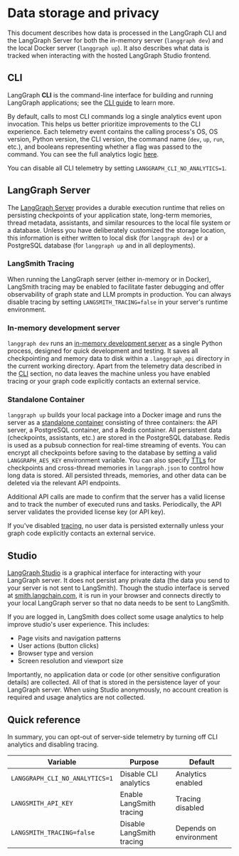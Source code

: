 # Data storage and privacy

This document describes how data is processed in the LangGraph CLI and the LangGraph Server for both the in-memory server (`langgraph dev`) and the local Docker server (`langgraph up`). It also describes what data is tracked when interacting with the hosted LangGraph Studio frontend.

## CLI

LangGraph **CLI** is the command-line interface for building and running LangGraph applications; see the [CLI guide](/langgraph-platform/langgraph-cli) to learn more.

By default, calls to most CLI commands log a single analytics event upon invocation. This helps us better prioritize improvements to the CLI experience. Each telemetry event contains the calling process's OS, OS version, Python version, the CLI version, the command name (`dev`, `up`, `run`, etc.), and booleans representing whether a flag was passed to the command. You can see the full analytics logic [here](https://github.com/langchain-ai/langgraph/blob/main/libs/cli/langgraph-cli/analytics.py).

You can disable all CLI telemetry by setting `LANGGRAPH_CLI_NO_ANALYTICS=1`.

<a id="in-memory-docker" />

## LangGraph Server

The [LangGraph Server](/langgraph-platform/langgraph-server) provides a durable execution runtime that relies on persisting checkpoints of your application state, long-term memories, thread metadata, assistants, and similar resources to the local file system or a database. Unless you have deliberately customized the storage location, this information is either written to local disk (for `langgraph dev`) or a PostgreSQL database (for `langgraph up` and in all deployments).

### LangSmith Tracing

When running the LangGraph server (either in-memory or in Docker), LangSmith tracing may be enabled to facilitate faster debugging and offer observability of graph state and LLM prompts in production. You can always disable tracing by setting `LANGSMITH_TRACING=false` in your server's runtime environment.

<a id="langgraph-dev" />

### In-memory development server

`langgraph dev` runs an [in-memory development server](/langgraph-platform/local-server) as a single Python process, designed for quick development and testing. It saves all checkpointing and memory data to disk within a `.langgraph_api` directory in the current working directory. Apart from the telemetry data described in the [CLI](#cli) section, no data leaves the machine unless you have enabled tracing or your graph code explicitly contacts an external service.

<a id="langgraph-up" />

### Standalone Container

`langgraph up` builds your local package into a Docker image and runs the server as a [standalone container](/langgraph-platform/deployment-options#standalone-container) consisting of three containers: the API server, a PostgreSQL container, and a Redis container. All persistent data (checkpoints, assistants, etc.) are stored in the PostgreSQL database. Redis is used as a pubsub connection for real-time streaming of events. You can encrypt all checkpoints before saving to the database by setting a valid `LANGGRAPH_AES_KEY` environment variable. You can also specify [TTLs](/langgraph-platform/configure-ttl) for checkpoints and cross-thread memories in `langgraph.json` to control how long data is stored. All persisted threads, memories, and other data can be deleted via the relevant API endpoints.

Additional API calls are made to confirm that the server has a valid license and to track the number of executed runs and tasks. Periodically, the API server validates the provided license key (or API key).

If you've disabled [tracing](#langsmith-tracing), no user data is persisted externally unless your graph code explicitly contacts an external service.

## Studio

[LangGraph Studio](/langgraph-platform/langgraph-studio) is a graphical interface for interacting with your LangGraph server. It does not persist any private data (the data you send to your server is not sent to LangSmith). Though the studio interface is served at [smith.langchain.com](https://smith.langchain.com), it is run in your browser and connects directly to your local LangGraph server so that no data needs to be sent to LangSmith.

If you are logged in, LangSmith does collect some usage analytics to help improve studio's user experience. This includes:

* Page visits and navigation patterns
* User actions (button clicks)
* Browser type and version
* Screen resolution and viewport size

Importantly, no application data or code (or other sensitive configuration details) are collected. All of that is stored in the persistence layer of your LangGraph server. When using Studio anonymously, no account creation is required and usage analytics are not collected.

## Quick reference

In summary, you can opt-out of server-side telemetry by turning off CLI analytics and disabling tracing.

| Variable                       | Purpose                   | Default                |
| ------------------------------ | ------------------------- | ---------------------- |
| `LANGGRAPH_CLI_NO_ANALYTICS=1` | Disable CLI analytics     | Analytics enabled      |
| `LANGSMITH_API_KEY`            | Enable LangSmith tracing  | Tracing disabled       |
| `LANGSMITH_TRACING=false`      | Disable LangSmith tracing | Depends on environment |